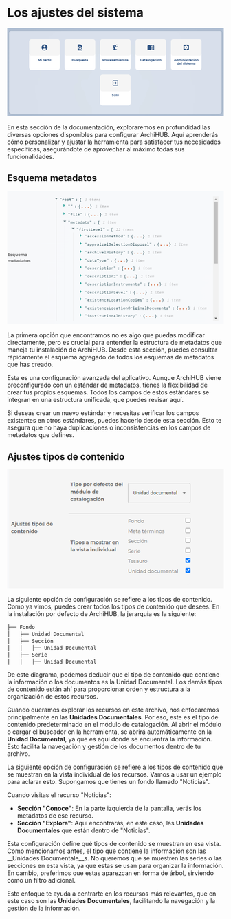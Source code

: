 # Los ajustes del sistema

![Menu ajustes generales](/imagenes/menu_ajustes.gif)

En esta sección de la documentación, exploraremos en profundidad las diversas opciones disponibles para configurar ArchiHUB. Aquí aprenderás cómo personalizar y ajustar la herramienta para satisfacer tus necesidades específicas, asegurándote de aprovechar al máximo todas sus funcionalidades.

## Esquema metadatos

![Estándares de metadatos](/imagenes/estandares.png)

La primera opción que encontramos no es algo que puedas modificar directamente, pero es crucial para entender la estructura de metadatos que maneja tu instalación de ArchiHUB. Desde esta sección, puedes consultar rápidamente el esquema agregado de todos los esquemas de metadatos que has creado.

Esta es una configuración avanzada del aplicativo. Aunque ArchiHUB viene preconfigurado con un estándar de metadatos, tienes la flexibilidad de crear tus propios esquemas. Todos los campos de estos estándares se integran en una estructura unificada, que puedes revisar aquí.

Si deseas crear un nuevo estándar y necesitas verificar los campos existentes en otros estándares, puedes hacerlo desde esta sección. Esto te asegura que no haya duplicaciones o inconsistencias en los campos de metadatos que defines.

## Ajustes tipos de contenido

![Ajustes tipos de contenido](/imagenes/ajustes_tipos.png)

La siguiente opción de configuración se refiere a los tipos de contenido. Como ya vimos, puedes crear todos los tipos de contenido que desees. En la instalación por defecto de ArchiHUB, la jerarquía es la siguiente:

 ```
├── Fondo
│   ├── Unidad Documental
│   ├── Sección
│   │   ├── Unidad Documental
│   ├── Serie
│   │   ├── Unidad Documental
 ```

De este diagrama, podemos deducir que el tipo de contenido que contiene la información o los documentos es la Unidad Documental. Los demás tipos de contenido están ahí para proporcionar orden y estructura a la organización de estos recursos.

Cuando queramos explorar los recursos en este archivo, nos enfocaremos principalmente en las __Unidades Documentales__. Por eso, este es el tipo de contenido predeterminado en el módulo de catalogación. Al abrir el módulo o cargar el buscador en la herramienta, se abrirá automáticamente en la __Unidad Documental__, ya que es aquí donde se encuentra la información. Esto facilita la navegación y gestión de los documentos dentro de tu archivo.

La siguiente opción de configuración se refiere a los tipos de contenido que se muestran en la vista individual de los recursos. Vamos a usar un ejemplo para aclarar esto. Supongamos que tienes un fondo llamado "Noticias".

Cuando visitas el recurso "Noticias":

- __Sección "Conoce"__: En la parte izquierda de la pantalla, verás los metadatos de ese recurso.
- __Sección "Explora"__: Aquí encontrarás, en este caso, las __Unidades Documentales__ que están dentro de "Noticias".

Esta configuración define qué tipos de contenido se muestran en esa vista. Como mencionamos antes, el tipo que contiene la información son las __Unidades Documentale__s. No queremos que se muestren las series o las secciones en esta vista, ya que estas se usan para organizar la información. En cambio, preferimos que estas aparezcan en forma de árbol, sirviendo como un filtro adicional.

Este enfoque te ayuda a centrarte en los recursos más relevantes, que en este caso son las __Unidades Documentales__, facilitando la navegación y la gestión de la información.

